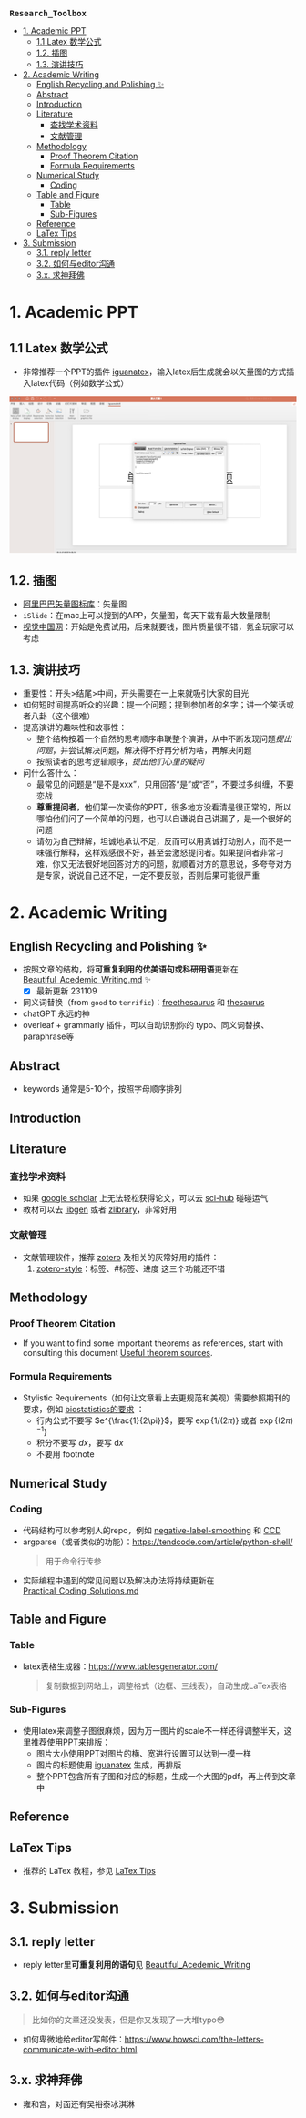 **<kbd>Research_Toolbox</kbd>** 

- [1. Academic PPT](#1-academic-ppt)
  - [1.1 Latex 数学公式](#11-latex-数学公式)
  - [1.2. 插图](#12-插图)
  - [1.3. 演讲技巧](#13-演讲技巧)
- [2. Academic Writing](#2-academic-writing)
  - [English Recycling and Polishing ✨](#english-recycling-and-polishing-)
  - [Abstract](#abstract)
  - [Introduction](#introduction)
  - [Literature](#literature)
    - [查找学术资料](#查找学术资料)
    - [文献管理](#文献管理)
  - [Methodology](#methodology)
    - [Proof Theorem Citation](#proof-theorem-citation)
    - [Formula Requirements](#formula-requirements)
  - [Numerical Study](#numerical-study)
    - [Coding](#coding)
  - [Table and Figure](#table-and-figure)
    - [Table](#table)
    - [Sub-Figures](#sub-figures)
  - [Reference](#reference)
  - [LaTex Tips](#latex-tips)
- [3. Submission](#3-submission)
  - [3.1. reply letter](#31-reply-letter)
  - [3.2. 如何与editor沟通](#32-如何与editor沟通)
  - [3.x. 求神拜佛](#3x-求神拜佛)





# 1. Academic PPT

## 1.1 Latex 数学公式

- 非常推荐一个PPT的插件 [iguanatex](https://www.jonathanleroux.org/software/iguanatex/)，输入latex后生成就会以矢量图的方式插入latex代码（例如数学公式）


![Alt text](/pics/image.png)

## 1.2. 插图

- [阿里巴巴矢量图标库](https://www.iconfont.cn/)：矢量图
- `iSlide`：在mac上可以搜到的APP，矢量图，每天下载有最大数量限制
- [视觉中国网](https://www.vcg.com/creative-illustration/feibuxueguan/)：开始是免费试用，后来就要钱，图片质量很不错，氪金玩家可以考虑

## 1.3. 演讲技巧

- 重要性：开头>结尾>中间，开头需要在一上来就吸引大家的目光
- 如何短时间提高听众的兴趣：提一个问题；提到参加者的名字；讲一个笑话或者八卦（这个很难）
- 提高演讲的趣味性和故事性：
  - 整个结构按着一个自然的思考顺序串联整个演讲，从中不断发现问题*提出问题*，并尝试解决问题，解决得不好再分析为啥，再解决问题
  - 按照读者的思考逻辑顺序，*提出他们心里的疑问*
- 问什么答什么：
  - 最常见的问题是“是不是xxx”，只用回答“是”或“否”，不要过多纠缠，不要恋战
  - **尊重提问者**，他们第一次读你的PPT，很多地方没看清是很正常的，所以哪怕他们问了一个简单的问题，也可以自谦说自己讲漏了，是一个很好的问题
  - 请勿为自己辩解，坦诚地承认不足，反而可以用真诚打动别人，而不是一味强行解释，这样观感很不好，甚至会激怒提问者。如果提问者非常刁难，你又无法很好地回答对方的问题，就顺着对方的意思说，多夸夸对方是专家，说说自己还不足，一定不要反驳，否则后果可能很严重


# 2. Academic Writing

##  English Recycling and Polishing ✨

- 按照文章的结构，将**可重复利用的优美语句或科研用语**更新在
[Beautiful_Acedemic_Writing.md](./Beautiful_Acedemic_Writing.md) ✨
   -  [x] 最新更新 231109

- 同义词替换（from `good` to `terrific`)：[freethesaurus](https://www.freethesaurus.com/) 和 [thesaurus](https://www.thesaurus.com/) 
- chatGPT 永远的神
- overleaf + grammarly 插件，可以自动识别你的 typo、同义词替换、paraphrase等



## Abstract

- keywords 通常是5-10个，按照字母顺序排列


## Introduction



## Literature 

### 查找学术资料

- 如果 [google scholar](https://scholar.google.com/) 上无法轻松获得论文，可以去 [sci-hub](https://sci-hub.hkvisa.net/) 碰碰运气
- 教材可以去 [libgen](http://libgen.rs/) 或者 [zlibrary](https://cn1lib.is)，非常好用

### 文献管理

- 文献管理软件，推荐 [zotero](https://github.com/zotero/zotero) 及相关的灰常好用的插件：
  1. [zotero-style](https://github.com/MuiseDestiny/zotero-style)：标签、#标签、进度 这三个功能还不错


## Methodology

### Proof Theorem Citation
- If you want to find some important theorems as references, start with consulting this document [Useful theorem sources](./Useful_theorem_sources.md).

### Formula Requirements

- Stylistic Requirements（如何让文章看上去更规范和美观）需要参照期刊的要求，例如 [biostatistics的要求](https://static.primary.prod.gcms.the-infra.com/static/site/biostatistics/document/maths-style-ref.pdf?node=572c095a7860500162e9&version=439324:09b02a27db4dca3881c8) ：
  - 行内公式不要写 $e^{\frac{1}{2\pi}}$，要写 $\exp\{1/(2\pi)\}$ 或者 $\exp\{(2\pi)^{-1}\}$
  - 积分不要写 $dx$，要写 $\mathrm{d} x$
  - 不要用 footnote


## Numerical Study

### Coding
  - 代码结构可以参考别人的repo，例如 [negative-label-smoothing](https://github.com/UCSC-REAL/negative-label-smoothing) 和 [CCD](https://github.com/tianyu0207/CCD)
  - argparse（或者类似的功能）：https://tendcode.com/article/python-shell/
    > 用于命令行传参
  - 实际编程中遇到的常见问题以及解决办法将持续更新在 [Practical_Coding_Solutions.md](./Practical_Coding_Solutions.md)

## Table and Figure

### Table

- latex表格生成器：https://www.tablesgenerator.com/
  > 复制数据到网站上，调整格式（边框、三线表），自动生成LaTex表格

### Sub-Figures

- 使用latex来调整子图很麻烦，因为万一图片的scale不一样还得调整半天，这里推荐使用PPT来排版：
  - 图片大小使用PPT对图片的横、宽进行设置可以达到一模一样
  - 图片的标题使用 [iguanatex](https://www.jonathanleroux.org/software/iguanatex/) 生成，再排版
  - 整个PPT包含所有子图和对应的标题，生成一个大图的pdf，再上传到文章中

## Reference



## LaTex Tips

- 推荐的 LaTex 教程，参见 [LaTex Tips](LaTeX_Tips.md)




# 3. Submission


## 3.1. reply letter

- reply letter里**可重复利用的语句**见 [Beautiful_Acedemic_Writing](/Beautiful_Acedemic_Writing.md)



## 3.2. 如何与editor沟通

> 比如你的文章还没发表，但是你又发现了一大堆typo😳

- 如何卑微地给editor写邮件：https://www.howsci.com/the-letters-communicate-with-editor.html
  

## 3.x. 求神拜佛

- 雍和宫，对面还有吴裕泰冰淇淋